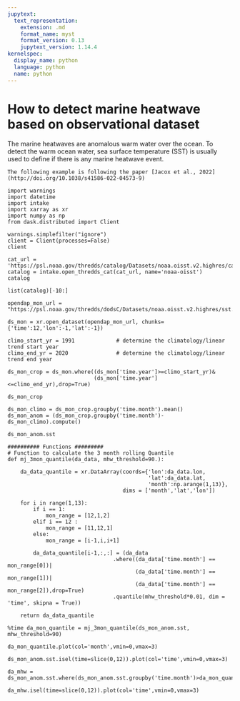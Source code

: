 ```yaml
---
jupytext:
  text_representation:
    extension: .md
    format_name: myst
    format_version: 0.13
    jupytext_version: 1.14.4
kernelspec:
  display_name: python
  language: python
  name: python
---
```


# How to detect marine heatwave based on observational dataset

The marine heatwaves are anomalous warm water over the ocean. 
To detect the warm ocean water, sea surface temperature (SST) is usually used to define if there is any marine heatwave event. 


```{note}
The following example is following the paper [Jacox et al., 2022](http://doi.org/10.1038/s41586-022-04573-9)
```


```{code-cell} ipython3
import warnings
import datetime
import intake
import xarray as xr
import numpy as np
from dask.distributed import Client
```

```{code-cell} ipython3
warnings.simplefilter("ignore")
client = Client(processes=False)
client
```

```{code-cell} ipython3
cat_url = 'https://psl.noaa.gov/thredds/catalog/Datasets/noaa.oisst.v2.highres/catalog.xml'
catalog = intake.open_thredds_cat(cat_url, name='noaa-oisst')
catalog
```

```{code-cell} ipython3
list(catalog)[-10:]
```

```{code-cell} ipython3
opendap_mon_url = "https://psl.noaa.gov/thredds/dodsC/Datasets/noaa.oisst.v2.highres/sst.mon.mean.nc"
```

```{code-cell} ipython3
ds_mon = xr.open_dataset(opendap_mon_url, chunks={'time':12,'lon':-1,'lat':-1})
```

```{code-cell} ipython3
climo_start_yr = 1991             # determine the climatology/linear trend start year
climo_end_yr = 2020               # determine the climatology/linear trend end year

ds_mon_crop = ds_mon.where((ds_mon['time.year']>=climo_start_yr)&
                           (ds_mon['time.year']<=climo_end_yr),drop=True)
```

```{code-cell} ipython3
ds_mon_crop
```

```{code-cell} ipython3
ds_mon_climo = ds_mon_crop.groupby('time.month').mean()
ds_mon_anom = (ds_mon_crop.groupby('time.month')-ds_mon_climo).compute()
```

```{code-cell} ipython3
ds_mon_anom.sst
```

```{code-cell} ipython3
########## Functions ######### 
# Function to calculate the 3 month rolling Quantile
def mj_3mon_quantile(da_data, mhw_threshold=90.):
    
    da_data_quantile = xr.DataArray(coords={'lon':da_data.lon,
                                            'lat':da_data.lat,
                                            'month':np.arange(1,13)},
                                    dims = ['month','lat','lon'])

    for i in range(1,13):
        if i == 1:
            mon_range = [12,1,2]
        elif i == 12 :
            mon_range = [11,12,1]
        else:
            mon_range = [i-1,i,i+1]

        da_data_quantile[i-1,:,:] = (da_data
                                 .where((da_data['time.month'] == mon_range[0])|
                                        (da_data['time.month'] == mon_range[1])|
                                        (da_data['time.month'] == mon_range[2]),drop=True)
                                 .quantile(mhw_threshold*0.01, dim = 'time', skipna = True))

    return da_data_quantile
```

```{code-cell} ipython3
%time da_mon_quantile = mj_3mon_quantile(ds_mon_anom.sst, mhw_threshold=90)
```

```{code-cell} ipython3
da_mon_quantile.plot(col='month',vmin=0,vmax=3)
```

```{code-cell} ipython3
ds_mon_anom.sst.isel(time=slice(0,12)).plot(col='time',vmin=0,vmax=3)
```

```{code-cell} ipython3
da_mhw = ds_mon_anom.sst.where(ds_mon_anom.sst.groupby('time.month')>da_mon_quantile)
```

```{code-cell} ipython3
da_mhw.isel(time=slice(0,12)).plot(col='time',vmin=0,vmax=3)
```

```{code-cell} ipython3

```
